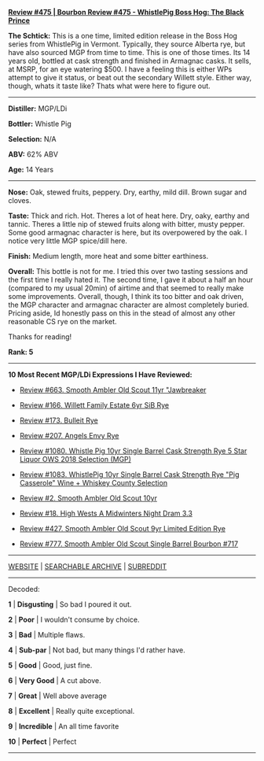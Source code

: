 
[**Review #475 | Bourbon Review #475 - WhistlePig Boss Hog: The Black Prince**]( https://t8ke.review/review-475-whistlepig-boss-hog-v-the-black-prince/)

**The Schtick:** This is a one time, limited edition release in the Boss Hog series from WhistlePig in Vermont. Typically, they source Alberta rye, but have also sourced MGP from time to time. This is one of those times. Its 14 years old, bottled at cask strength and finished in Armagnac casks. It sells, at MSRP, for an eye watering $500. I have a feeling this is either WPs attempt to give it status, or beat out the secondary Willett style. Either way, though, whats it taste like?  Thats what were here to figure out. 

-----

**Distiller:** MGP/LDi

**Bottler:** Whistle Pig

**Selection:** N/A

**ABV:**  62% ABV

**Age:** 14 Years 

-----

**Nose:**  Oak, stewed fruits, peppery. Dry, earthy, mild dill. Brown sugar and cloves.  

**Taste:** Thick and rich. Hot. Theres a lot of heat here. Dry, oaky, earthy and tannic. Theres a little nip of stewed fruits along with bitter, musty pepper. Some good armagnac character is here, but its overpowered by the oak. I notice very little MGP spice/dill here. 

**Finish:** Medium length, more heat and some bitter earthiness. 

**Overall:** This bottle is not for me. I tried this over two tasting sessions and the first time I really hated it. The second time, I gave it about a half an hour (compared to my usual 20min) of airtime and that seemed to really make some improvements. Overall, though, I think its too bitter and oak driven, the MGP character and armagnac character are almost completely buried. Pricing aside, Id honestly pass on this in the stead of almost any other reasonable CS rye on the market. 

Thanks for reading!

**Rank: 5**

----- 

**10 Most Recent MGP/LDi Expressions I Have Reviewed:** 

- [Review #663. Smooth Ambler Old Scout 11yr "Jawbreaker]( https://t8ke.review/review-663-smooth-ambler-old-scout-11yr-711-jawbreaker-selection/) 

- [Review #166. Willett Family Estate 6yr SiB Rye]( https://t8ke.review/review-166-wfe-single-barrel-rye-64-6yr-re-review/) 

- [Review #173. Bulleit Rye]( https://t8ke.review/review-173-bulleit-rye-re-review/) 

- [Review #207. Angels Envy Rye]( https://t8ke.review/review-207-angels-envy-rye/) 

- [Review #1080. Whistle Pig 10yr Single Barrel Cask Strength Rye 5 Star Liquor OWS 2018 Selection (MGP)]( https://t8ke.review/review-1080-whistle-pig-10yr-single-barrel-cask-strength-rye-5-star-liquor-ows-2018-selection-mgp/) 

- [Review #1083. WhistlePig 10yr Single Barrel Cask Strength Rye "Pig Casserole" Wine + Whiskey County Selection]( https://t8ke.review/review-1083-whistle-pig-10yr-single-barrel-cask-strength-rye-pig-casserole-wine-whiskey-country-selection/) 

- [Review #2. Smooth Ambler Old Scout 10yr]( https://t8ke.review/review-2-smooth-ambler-old-scout-10-year/) 

- [Review #18. High Wests A Midwinters Night Dram 3.3]( https://t8ke.review/review-18-high-west-midwinters-night-dram-act-3-3/) 

- [Review #427. Smooth Ambler Old Scout 9yr Limited Edition Rye]( https://t8ke.review/review-427-smooth-ambler-old-scout-limited-edition-single-barrel-gift-shop-9yr-rye/) 

- [Review #777. Smooth Ambler Old Scout Single Barrel Bourbon #717]( https://t8ke.review/review-777-smooth-ambler-old-scout-single-barrel-bourbon-717/) 

-----

[WEBSITE](https://t8ke.review) | [SEARCHABLE ARCHIVE](https://t8ke.review/review-archive/) | [SUBREDDIT](https://reddit.com/r/t8kereviews)

-----

Decoded:

**1** | **Disgusting** | So bad I poured it out.

**2** | **Poor** | I wouldn't consume by choice.

**3** | **Bad** | Multiple flaws.

**4** | **Sub-par** | Not bad, but many things I'd rather have.

**5** | **Good** | Good, just fine.

**6** | **Very Good** | A cut above.

**7** | **Great** | Well above average

**8** | **Excellent** | Really quite exceptional.

**9** | **Incredible** | An all time favorite

**10** | **Perfect** | Perfect

----

